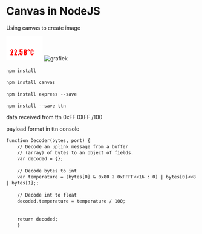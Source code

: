 # Canvas in NodeJS

Using canvas to create image

![currentTemp](images/temperature.png)
![grafiek](images/grafiek.png)

```npm install``` 

```npm install canvas```

```npm install express --save```

```npm install --save ttn```

data received from ttn 0xFF 0XFF /100


payload format in ttn console

```
function Decoder(bytes, port) {
    // Decode an uplink message from a buffer
    // (array) of bytes to an object of fields.
    var decoded = {};
    
    // Decode bytes to int
    var temperature = (bytes[0] & 0x80 ? 0xFFFF<<16 : 0) | bytes[0]<<8 | bytes[1];;
    
    // Decode int to float
    decoded.temperature = temperature / 100;
    
    
    return decoded;
    }
```